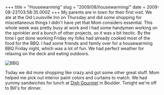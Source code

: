 +++
title = "Housewarming"
slug = "2009/08/housewarming/"
date = 2009-08-23T03:58:35.000Z
+++
My parents are in town for their first visit. We ate at the Old Louisville Inn on Thursday and did some shopping for miscellaneous things I didn't have yet that Mom considers essential. This whole week was pretty busy at work and I had some handymen working on the sprinkler and a bunch of other projects, so it was a bit hectic. By the time I got done working Friday my folks had already cooked most of the food for the BBQ. I had some friends and family over for a housewarming BBQ Friday night, which was a lot of fun. We had perfect weather for relaxing on the deck and eating outdoors.

![BBQ](https://peterlyons-org.s3.amazonaws.com/photos/summer_2009/110_bbq.jpg)

Today we did more shopping like crazy and got some other great stuff. Mom helped me pick out interior paint colors and curtains to match. We had yummy sandwiches for lunch at [Dish Gourmet](http://www.dishgourmet.com/) in Boulder. Tonight we're off to Bill's for dinner.